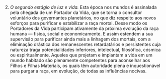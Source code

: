 ﻿2. *O segundo estágio de luz e vida.* Esta época nos mundos é assinalada pela chegada de um Portador da Vida, que se torna o consultor voluntário dos governantes planetários, no que diz respeito aos novos esforços para purificar e estabilizar a raça mortal. Desse modo os Portadores da Vida participam ativamente da próxima evolução da raça humana — fisica, social e economicamente. E assim estendem a sua supervisão para purificar ainda mais a linhagem dos mortais, com a eliminação drástica dos remanescentes retardatários e persistentes cuja natureza traga potencialidades inferiores, intelectual, filosófica, cósmica ou espiritualmente. Aqueles que projetam e implantam a vida em um mundo habitado são plenamente competentes para aconselhar aos Filhos e Filhas Materiais, os quais têm autoridade plena e inquestionável para purgar a raça, em evolução, de todas as influências nocivas.